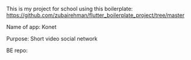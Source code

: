 This is my project for school using this boilerplate: https://github.com/zubairehman/flutter_boilerplate_project/tree/master

Name of app: Konet

Purpose: Short video social network

BE repo:

